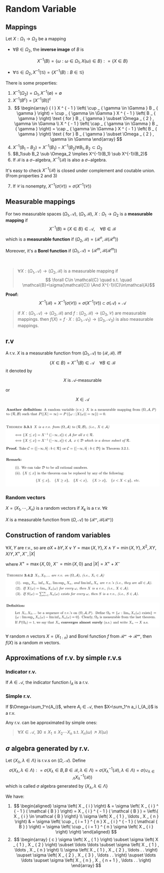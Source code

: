 # Random Variable

## Mappings

Let $X : \Omega _{ 1 } \rightarrow \Omega_ { 2 }$ be a mapping

- $\forall B \in \Omega_2$, the **inverse image** of $B$ is

$$ X ^ { - 1 } ( B ) = \left\{ \omega : \omega \in \Omega _ { 1 } , X ( \omega ) \in B \right\} : = \{ X \in B \} $$

- $\forall\mathcal{G}\in\Omega_2,X ^ { - 1 } ( \mathcal { G } ) = \left\{ X ^ { - 1 } ( B ) : B \in \mathcal { G } \right\}$

There is some properties:

1. $X ^ { - 1 } \left( \Omega _ { 2 } \right) = \Omega _ { 1 } , X ^ { - 1 } ( \emptyset ) = \emptyset$
2. $X ^ { - 1 } \left( B ^ { c } \right) = \left[ X ^ { - 1 } ( B ) \right] ^ { c }$
3. $$ \begin{array} { l } X ^ { - 1 } \left( \cup _ { \gamma \in \Gamma } B _ { \gamma } \right) = \cup _ { \gamma \in \Gamma } X ^ { - 1 } \left( B _ { \gamma } \right) \text { for } B _ { \gamma } \subset \Omega _ { 2 } , \gamma \in \Gamma \\ X ^ { - 1 } \left( \cap _ { \gamma \in \Gamma } B _ { \gamma } \right) = \cap _ { \gamma \in \Gamma } X ^ { - 1 } \left( B _ { \gamma } \right) \text { for } B _ { \gamma } \subset \Omega _ { 2 } , \gamma \in \Gamma \end{array} $$
4. $X ^ { - 1 } \left( B _ { 1 } - B _ { 2 } \right) = X ^ { - 1 } \left( B _ { 1 } \right) - X ^ { - 1 } \left( B _ { 2 } \right) \forall B _ { 1 } , B _ { 2 } \subset \Omega _ { 2 }$
5. $B_1\sub B_2 \sub \Omega_2 \implies X^{-1}(B_1) \sub X^{-1}(B_2)$
6. If $\mathcal{B}$ is a $\sigma-$algebra, $X^{-1}(\mathcal{B})$ is also a $\sigma-$algebra.

It's easy to check $X^{-1}(\mathcal{B})$ is closed under complement and coutable union. (From properties 2 and 3)

7. If $\mathcal{C}$ is nonempty, $X ^ { - 1 } ( \sigma ( \mathcal { C } ) ) = \sigma \left( X ^ { - 1 } ( \mathcal { C } ) \right)$

## Measurable mappings

For two measurable spaces $(\Omega_1,\mathcal{A})$, $(\Omega_1,\mathcal{B})$, $X : \Omega _ { 1 } \rightarrow \Omega _ { 2 }$ is a **measurable mapping** if 
$$ X ^ { - 1 } ( B ) \equiv \{ X \in B \} \in \mathcal { A } , \quad \forall B \in \mathcal { B } $$

which is a **measurable function** if $\left( \Omega _ { 2 } , \mathcal { B } \right) = \left( \mathcal { R } ^ { n } , \mathcal { B } \left( \mathcal { R } ^ { n } \right) \right)$

Moreover, it's a **Borel function** if $\left( \Omega _ { 1 } , \mathcal { A } \right) = \left( \mathcal { R } ^ { m } , \mathcal { B } \left( \mathcal { R } ^ { m } \right) \right)$

&nbsp;

> $\forall X : (\Omega _ { 1 },\mathcal{A}) \to (\Omega _ { 2 },\mathcal{B})$ is a measurable mapping if
> $$ \forall C\in \mathcal{C} \quad s.t. \quad \mathcal{B}=\sigma(\mathcal{C}) \And X^{-1}(C)\in\mathcal{A}$$

**Proof:**
$$ X ^ { - 1 } ( \mathcal { B } ) = X ^ { - 1 } ( \sigma ( \mathcal { C } ) ) = \sigma \left( X ^ { - 1 } ( \mathcal { C } ) \right) \subset \sigma ( \mathcal { A } ) = \mathcal { A } $$

> if $X : (\Omega _ { 1 },\mathcal{A}) \to (\Omega _ { 2 },\mathcal{B})$ and $f : (\Omega _ { 2 },\mathcal{B}) \to (\Omega _ { 3 },\mathcal{C})$ are measurable mappings. then $f ( X ) = f \cdot X : \left( \Omega _ { 1 } , \mathcal { A } _ { 1 } \right) \rightarrow \left( \Omega _ { 3 } , \mathcal { A } _ { 3 } \right)$ is also measurable mappings.

## r.v

A r.v. $X$ is a measurable function from $(\Omega_1,\mathcal{A})$ to $(\mathcal{R},\mathcal{B})$. iff
$$
\{ X \in B \} = X ^ { - 1 } ( B ) \in \mathcal { A } \quad\forall B\in \mathcal{B}
$$
it denoted by

$$ X \text{ is $\mathcal{A}$-measurable} $$

or

$$ X \in \mathcal{A} $$

![image-20200523004956642](assets/image-20200523004956642.png)

![image-20200523005745855](assets/image-20200523005745855.png)

### Random vectors

$X=(X_1,\cdots,X_n)$ is a random vectors if $X_k$ is a r.v. $\forall k$

$X$ is a measurable function from $(\Omega,\mathcal{A})$ to $(\mathcal{R^n},\mathcal{B(R^n)})$

## Construction of random variables

$\forall X, Y$ are r.v., so are $aX+bY,X \vee Y = \max \{ X , Y \} , X \wedge Y = \min \{ X , Y \},X^2,XY,X/Y,X^+,X^-,|X|$

where $X^+=\max\{X,0\}$, $X^-=\min\{X,0\}$ and $|X|=X^++X^-$

![image-20200523112906120](assets/image-20200523112906120.png)

![image-20200523164605279](assets/image-20200523164605279.png)

$\forall$ random $n$ vectors $X=(X_{1:n})$ and Borel function $f$ from $\mathcal{R^n\to R^m}$, then $f(X)$ is a random $m$ vectors.

## Approximations of r.v. by simple r.v.s

### Indicator r.v.
If $A\in \mathcal{A}$, the indicator function $I_A$ is a r.v.

### Simple r.v.
If $\Omega=\sum_1^n{A_i}$, where $A_i \in \mathcal{A}$, then $X=\sum_1^n a_i I_{A_i}$ is a r.v.

Any r.v. can be approximated by simple ones:

> $\forall X \in \mathcal{A}$, $\exists 0\le X_1\le X_2 \cdots X_n$ s.t. $X _ { n } ( \omega ) \nearrow X ( \omega )$

##  $\sigma$ algebra generated by r.v.

Let $\left\{ X _ { \lambda } , \lambda \in \Lambda \right\}$ is r.v.s on $(\Omega,\mathcal{A})$. Define
$$ \sigma \left( X _ { \lambda } , \lambda \in \Lambda \right) : = \sigma \left( X _ { \lambda } \in B , B \in \mathcal { B } , \lambda \in \Lambda \right) = \sigma \left( X _ { \lambda } ^ { - 1 } ( \mathcal { B } ) , \lambda \in \Lambda \right) = \sigma \left( \cup _ { \lambda \in \Lambda } X _ { \lambda } ^ { - 1 } ( \mathcal { B } ) \right) $$
which is called  $\sigma$ algebra generated by $\left\{ X _ { \lambda } , \lambda \in \Lambda \right\}$

We have:
1. $$ \begin{aligned} \sigma \left( X _ { i } \right) & = \sigma \left( X _ { i } ^ { - 1 } ( \mathcal { B } ) \right) = X _ { i } ^ { - 1 } ( \mathcal { B } ) = \left\{ X _ { i } \in \mathcal { B } \right\} \\ \sigma \left( X _ { 1 } , \ldots , X _ { n } \right) & = \sigma \left( \cup _ { i = 1 } ^ { n } X _ { i } ^ { - 1 } ( \mathcal { B } ) \right) = \sigma \left( \cup _ { i = 1 } ^ { n } \sigma \left( X _ { i } \right) \right) \end{aligned} $$
2. $$ \begin{array} { c } \sigma \left( X _ { 1 } \right) \subset \sigma \left( X _ { 1 } , X _ { 2 } \right) \subset \ldots \ldots \subset \sigma \left( X _ { 1 } , \ldots , X _ { n } \right) \\ \sigma \left( X _ { 1 } , X _ { 2 } , \ldots . . \right) \supset \sigma \left( X _ { 2 } , X _ { 3 } , \ldots . . \right) \supset \ldots \ldots \supset \sigma \left( X _ { n } , X _ { n + 1 } , \ldots . . \right) \end{array} $$

